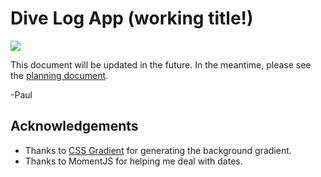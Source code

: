 # Dive Log App (working title!)

<img align="center" src="https://media.giphy.com/media/3NfYBgJRwrSmc/giphy.gif">

This document will be updated in the future.  In the meantime, please see the [planning document](planning/README.md).

-Paul




## Acknowledgements

+ Thanks to [CSS Gradient](https://www.css-gradient.com/) for generating the background gradient.
+ Thanks to MomentJS for helping me deal with dates.